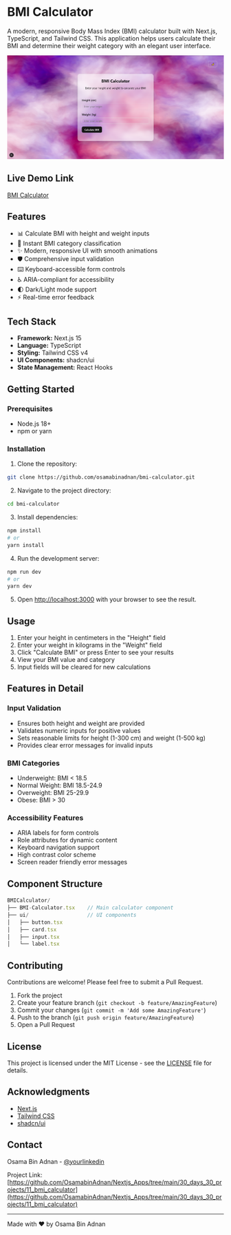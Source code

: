 # BMI Calculator

A modern, responsive Body Mass Index (BMI) calculator built with Next.js, TypeScript, and Tailwind CSS. This application helps users calculate their BMI and determine their weight category with an elegant user interface.

![BMI Calculator Screen shot](public/image.png)

## Live Demo Link

[BMI Calculator](https://bmi-calculator-osamabinadnan.vercel.app/)

## Features

- 📊 Calculate BMI with height and weight inputs
- 🎯 Instant BMI category classification
- ✨ Modern, responsive UI with smooth animations
- 🛡️ Comprehensive input validation
- ⌨️ Keyboard-accessible form controls
- ♿ ARIA-compliant for accessibility
- 🌓 Dark/Light mode support
- ⚡ Real-time error feedback

## Tech Stack

- **Framework:** Next.js 15
- **Language:** TypeScript
- **Styling:** Tailwind CSS v4
- **UI Components:** shadcn/ui
- **State Management:** React Hooks

## Getting Started

### Prerequisites

- Node.js 18+ 
- npm or yarn

### Installation

1. Clone the repository:
```bash
git clone https://github.com/osamabinadnan/bmi-calculator.git
```

2. Navigate to the project directory:
```bash
cd bmi-calculator
```

3. Install dependencies:
```bash
npm install
# or
yarn install
```

4. Run the development server:
```bash
npm run dev
# or
yarn dev
```

5. Open [http://localhost:3000](http://localhost:3000) with your browser to see the result.

## Usage

1. Enter your height in centimeters in the "Height" field
2. Enter your weight in kilograms in the "Weight" field
3. Click "Calculate BMI" or press Enter to see your results
4. View your BMI value and category
5. Input fields will be cleared for new calculations

## Features in Detail

### Input Validation
- Ensures both height and weight are provided
- Validates numeric inputs for positive values
- Sets reasonable limits for height (1-300 cm) and weight (1-500 kg)
- Provides clear error messages for invalid inputs

### BMI Categories
- Underweight: BMI < 18.5
- Normal Weight: BMI 18.5-24.9
- Overweight: BMI 25-29.9
- Obese: BMI > 30

### Accessibility Features
- ARIA labels for form controls
- Role attributes for dynamic content
- Keyboard navigation support
- High contrast color scheme
- Screen reader friendly error messages

## Component Structure

```typescript
BMICalculator/
├── BMI-Calculator.tsx    // Main calculator component
├── ui/                   // UI components
│   ├── button.tsx
│   ├── card.tsx
│   ├── input.tsx
│   └── label.tsx
```

## Contributing

Contributions are welcome! Please feel free to submit a Pull Request.

1. Fork the project
2. Create your feature branch (`git checkout -b feature/AmazingFeature`)
3. Commit your changes (`git commit -m 'Add some AmazingFeature'`)
4. Push to the branch (`git push origin feature/AmazingFeature`)
5. Open a Pull Request


## License

This project is licensed under the MIT License - see the [LICENSE](LICENSE) file for details.

## Acknowledgments

- [Next.js](https://nextjs.org/)
- [Tailwind CSS](https://tailwindcss.com/)
- [shadcn/ui](https://ui.shadcn.com/)

## Contact

Osama Bin Adnan - [@yourlinkedin](https://linkedin.com/in/osamabinadnan)

Project Link: [https://github.com/OsamabinAdnan/Nextjs_Apps/tree/main/30_days_30_projects/11_bmi_calculator](https://github.com/OsamabinAdnan/Nextjs_Apps/tree/main/30_days_30_projects/11_bmi_calculator)

---

Made with ❤️ by Osama Bin Adnan